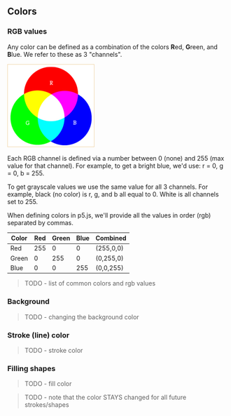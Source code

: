 ## Colors

### RGB values
Any color can be defined as a combination of the colors **R**ed, **G**reen, and **B**lue. We refer to these as 3 "channels".

![RGB](rgb.png)

Each RGB channel is defined via a number between 0 (none) and 255 (max value for that channel). For example, to get a bright blue, we'd use: r = 0, g = 0, b = 255.

To get grayscale values we use the same value for all 3 channels. For example, black (no color) is r, g, and b all equal to 0. White is all channels set to 255.

When defining colors in p5.js, we'll provide all the values in order (rgb) separated by commas.

|Color|Red|Green|Blue|Combined|
|-----|---|-----|----|--------|
|Red|255|0|0|(255,0,0)|
|Green|0|255|0|(0,255,0)|
|Blue|0|0|255|(0,0,255)|
> TODO - list of common colors and rgb values

### Background
> TODO - changing the background color

### Stroke (line) color
> TODO - stroke color

### Filling shapes
> TODO - fill color

> TODO - note that the color STAYS changed for all future strokes/shapes

